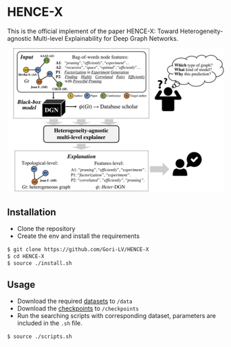# HENCE-X

This is the official implement of the paper HENCE-X: Toward Heterogeneity-agnostic Multi-level Explainability for Deep Graph Networks.

[//]: # (![our_work]&#40;/intro_eg.png&#41;)
<p align="center">
  <img src="https://github.com/Gori-LV/HENCE-X/blob/main/intro_eg.png" />
</p>

[//]: # ([On Explainability of Graph Neural Networks via Subgraph Explorations]&#40;https://arxiv.org/abs/2102.05152&#41;)


## Installation
* Clone the repository 
* Create the env and install the requirements

```shell script
$ git clone https://github.com/Gori-LV/HENCE-X
$ cd HENCE-X
$ source ./install.sh
```

## Usage
* Download the required [datasets](https://hkustconnect-my.sharepoint.com/:f:/g/personal/glvab_connect_ust_hk/EpM6pkwnocROhKFBgJBIrqMBcfT0EX81WQA0RwpvqN923g?e=tNKQIF) to `/data`
* Download the [checkpoints](https://hkustconnect-my.sharepoint.com/:f:/g/personal/glvab_connect_ust_hk/Eg1VmSOyXFpHjIMP_gwXhssBR1OToeP4i75LUBlcmVgRCA?e=netLrt) to `/checkpoints`
* Run the searching scripts with corresponding dataset, parameters are included in the `.sh` file.
```shell script
$ source ./scripts.sh
``` 
[//]: # (## Visualization)

[//]: # (Run `*.ipynb` files in Jupyter Notebook or Jupyter Lab.)


[//]: # (## Reference)

[//]: # (If you make advantage of Gem in your research, please cite the following in your manuscript:)

[//]: # ()
[//]: # (```)

[//]: # (@inproceedings{)

[//]: # (    wanyu-icml21,)

[//]: # (    title="{Generative Causal Explanations for Graph Neural Networks}",)

[//]: # (    author={Lin, Wanyu and Lan, Hao and Li, Baochun},)

[//]: # (    booktitle={International Conference on Machine Learning},)

[//]: # (    year={2021},)

[//]: # (    url={https://arxiv.org/pdf/2104.06643.pdf},)

[//]: # (})

[//]: # (```)

[//]: # (```shell script)

[//]: # ($ cd HENCE-X)

[//]: # ($ source ./scripts.sh)

[//]: # (``` )

[//]: # (The hyper-parameters for different models and datasets are shown in this script.)

[//]: # (In addition, we also provide the saved searching result.)

[//]: # (If you want to reproduce, you can directly download the )

[//]: # ([result]&#40;https://mailustceducn-my.sharepoint.com/:u:/g/personal/yhy12138_mail_ustc_edu_cn/ERxIONDcl8xKswisrsbHo2MBoEwPAjFruUzwsLpESwalxA?e=IuFanz&#41;)

[//]: # ( to `HENCE-X/result`)

[//]: # (Moreover, if you want to train a new model for these datasets, )

[//]: # (run the training scripts for corresponding dataset.)

[//]: # (```shell script)

[//]: # ($ cd HENCE-X)

[//]: # ($ source ./models/train_gnns.sh )

[//]: # (```)

[//]: # (## Citations)

[//]: # (If you use this code, please cite our papers.)

[//]: # ()
[//]: # (```)

[//]: # (@misc{yuan2021explainability,)

[//]: # (      title={On Explainability of Graph Neural Networks via Subgraph Explorations}, )

[//]: # (      author={Hao Yuan and Haiyang Yu and Jie Wang and Kang Li and Shuiwang Ji},)

[//]: # (      year={2021},)

[//]: # (      eprint={2102.05152},)

[//]: # (      archivePrefix={arXiv},)

[//]: # (      primaryClass={cs.LG})

[//]: # (})

[//]: # (```)

[//]: # ()
[//]: # (```)

[//]: # (@article{yuan2020explainability,)

[//]: # (  title={Explainability in Graph Neural Networks: A Taxonomic Survey},)

[//]: # (  author={Yuan, Hao and Yu, Haiyang and Gui, Shurui and Ji, Shuiwang},)

[//]: # (  journal={arXiv preprint arXiv:2012.15445},)

[//]: # (  year={2020})

[//]: # (})

[//]: # (```)
